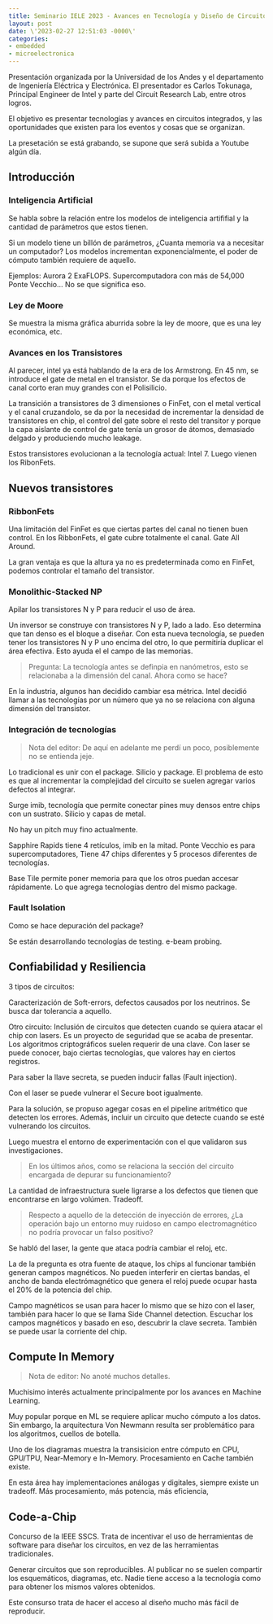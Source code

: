 ```yaml
---
title: Seminario IELE 2023 - Avances en Tecnología y Diseño de Circuitos
layout: post
date: \'2023-02-27 12:51:03 -0000\'
categories:
- embedded
- microelectronica
---
```


Presentación organizada por la Universidad de los Andes y el departamento de Ingeniería Eléctrica y Electrónica. El presentador es Carlos Tokunaga, Principal Engineer de Intel y parte del Circuit Research Lab, entre otros logros.

El objetivo es presentar tecnologías y avances en circuitos integrados, y las oportunidades que existen para los eventos y cosas que se organizan.

La presetación se está grabando, se supone que será subida a Youtube algún día.


## Introducción

### Inteligencia Artificial

Se habla sobre la relación entre los modelos de inteligencia artififial y la cantidad de parámetros que estos tienen.

Si un modelo tiene un billón de parámetros, ¿Cuanta memoria va a necesitar un computador? Los modelos incrementan exponencialmente, el poder de cómputo también requiere de aquello.

Ejemplos: Aurora 2 ExaFLOPS. Supercomputadora con más de 54,000 Ponte Vecchio... No se que significa eso.


### Ley de Moore

Se muestra la misma gráfica aburrida sobre la ley de moore, que es una ley económica, etc.


### Avances en los Transistores

Al parecer, intel ya está hablando de la era de los Armstrong.
En 45 nm, se introduce el gate de metal en el transistor. Se da porque los efectos de canal corto eran muy grandes con el Polisilicio.

La transición a transistores de 3 dimensiones o FinFet, con el metal vertical y el canal cruzandolo, se da por la necesidad de incrementar la densidad de transistores en chip, el control del gate sobre el resto del transitor y porque la capa aislante de control de gate tenía un grosor de átomos, demasiado delgado y produciendo mucho leakage.

Estos transistores evolucionan a la tecnología actual: Intel 7. Luego vienen los RibonFets.


## Nuevos transistores

### RibbonFets

Una limitación del FinFet es que ciertas partes del canal no tienen buen control. En los RibbonFets, el gate cubre totalmente el canal. Gate All Around.

La gran ventaja es que la altura ya no es predeterminada como en FinFet, podemos controlar el tamaño del transistor.

### Monolithic-Stacked NP

Apilar los transistores N y P para reducir el uso de área.

Un inversor se construye con transistores N y P, lado a lado. Eso determina que tan denso es el bloque a diseñar.
Con esta nueva tecnología, se pueden tener los transistores N y P uno encima del otro, lo que permitiría duplicar el área efectiva. Esto ayuda el el campo de las memorias.


> Pregunta: La tecnología antes se definpia en nanómetros, esto se relacionaba a la dimensión del canal. Ahora como se hace?

En la industria, algunos han decidido cambiar esa métrica. Intel decidió llamar a las tecnologías por un número que ya no se relaciona con alguna dimensión del transistor.


### Integración de tecnologías

> Nota del editor: De aquí en adelante me perdí un poco, posiblemente no se entienda jeje.

Lo tradicional es unir con el package. Silicio y package.
El problema de esto es que al incrementar la complejidad del circuito se suelen agregar varios defectos al integrar.

Surge imib, tecnología que permite conectar pines muy densos entre chips con un sustrato. Silicio y capas de metal.

No hay un pitch muy fino actualmente.

Sapphire Rapids tiene 4 retículos, imib en la mitad.
Ponte Vecchio es para supercomputadores, Tiene 47 chips diferentes y 5 procesos diferentes de tecnologías.

Base Tile permite poner memoria para que los otros puedan accesar rápidamente. Lo que agrega tecnologías dentro del mismo package.


### Fault Isolation

Como se hace depuración del package?

Se están desarrollando tecnologías de testing. e-beam probing.


## Confiabilidad y Resiliencia

3 tipos de circuitos:

Caracterización de Soft-errors, defectos causados por los neutrinos. Se busca dar tolerancia a aquello.


Otro circuito: Inclusión de circuitos que detecten cuando se quiera atacar el chip con lasers. Es un proyecto de seguridad que se acaba de presentar.
Los algoritmos criptográficos suelen requerir de una clave. Con laser se puede conocer, bajo ciertas tecnologías, que valores hay en ciertos registros.

Para saber la llave secreta, se pueden inducir fallas (Fault injection).

Con el laser se puede vulnerar el Secure boot igualmente.

Para la solución, se propuso agegar cosas en el pipeline aritmético que detecten los errores. Además, incluir un circuito que detecte cuando se esté vulnerando los circuitos.


Luego muestra el entorno de experimentación con el que validaron sus investigaciones.


> En los últimos años, como se relaciona la sección del circuito encargada de depurar su funcionamiento?



La cantidad de infraestructura suele ligrarse a los defectos que tienen que encontrarse en largo volúmen. Tradeoff.





> Respecto a aquello de la detección de inyección de errores, ¿La operación bajo un entorno muy ruidoso en campo electromagnético no podría provocar un falso positivo?

Se habló del laser, la gente que ataca podría cambiar el reloj, etc.

La de la pregunta es otra fuente de ataque, los chips al funcionar también generan campos magnéticos. No pueden interferir en ciertas bandas, el ancho de banda electrómagnético que genera el reloj puede ocupar hasta el 20% de la potencia del chip.

Campo magnéticos se usan para hacer lo mismo que se hizo con el laser, también para hacer lo que se llama Side Channel detection. Escuchar los campos magnéticos y basado en eso, descubrir la clave secreta. También se puede usar la corriente del chip.


## Compute In Memory

> Nota de editor: No anoté muchos detalles.

Muchisimo interés actualmente principalmente por los avances en Machine Learning.

Muy popular porque en ML se requiere aplicar mucho cómputo a los datos. Sin embargo, la arquitectura Von Newmann resulta ser problemático para los algoritmos, cuellos de botella.

Uno de los diagramas muestra la transisicion entre cómputo en CPU, GPU/TPU, Near-Memory e In-Memory. Procesamiento en Cache también existe.

En esta área hay implementaciones análogas y digitales, siempre existe un tradeoff. Más procesamiento, más potencia, más eficiencia, 


## Code-a-Chip

Concurso de la IEEE SSCS.
Trata de incentivar el uso de herramientas de software para diseñar los circuitos, en vez de las herramientas tradicionales.

Generar circuitos que son reproducibles. Al publicar no se suelen compartir los esquemáticos, diagramas, etc.
Nadie tiene acceso a la tecnología como para obtener los mismos valores obtenidos.

Este consurso trata de hacer el acceso al diseño mucho más fácil de reproducir.




